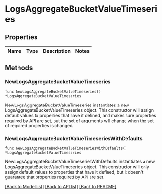 # LogsAggregateBucketValueTimeseries

## Properties

Name | Type | Description | Notes
---- | ---- | ----------- | ------

## Methods

### NewLogsAggregateBucketValueTimeseries

`func NewLogsAggregateBucketValueTimeseries() *LogsAggregateBucketValueTimeseries`

NewLogsAggregateBucketValueTimeseries instantiates a new LogsAggregateBucketValueTimeseries object.
This constructor will assign default values to properties that have it defined,
and makes sure properties required by API are set, but the set of arguments
will change when the set of required properties is changed.

### NewLogsAggregateBucketValueTimeseriesWithDefaults

`func NewLogsAggregateBucketValueTimeseriesWithDefaults() *LogsAggregateBucketValueTimeseries`

NewLogsAggregateBucketValueTimeseriesWithDefaults instantiates a new LogsAggregateBucketValueTimeseries object.
This constructor will only assign default values to properties that have it defined,
but it doesn't guarantee that properties required by API are set.


[[Back to Model list]](../README.md#documentation-for-models) [[Back to API list]](../README.md#documentation-for-api-endpoints) [[Back to README]](../README.md)



